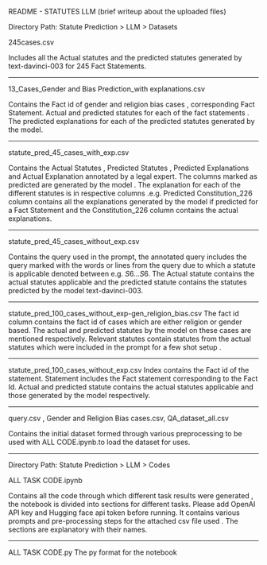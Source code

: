 README - STATUTES LLM (brief writeup about the uploaded files)

Directory Path: Statute Prediction > LLM > Datasets

245cases.csv

Includes all the Actual statutes and the predicted statutes generated by text-davinci-003 for 245
Fact Statements.

---
13_Cases_Gender and Bias Prediction_with explanations.csv

Contains the Fact id of gender and religion bias cases , corresponding Fact Statement. Actual
and predicted statutes for each of the fact statements . The predicted explanations for each of
the predicted statutes generated by the model.

---
statute_pred_45_cases_with_exp.csv

Contains the Actual Statutes , Predicted Statutes , Predicted Explanations and Actual
Explanation annotated by a legal expert. The columns marked as predicted are generated by
the model . The explanation for each of the different statutes is in respective columns .e.g.
Predicted Constitution_226 column contains all the explanations generated by the model if
predicted for a Fact Statement and the Constitution_226 column contains the actual
explanations.

---
statute_pred_45_cases_without_exp.csv

Contains the query used in the prompt, the annotated query includes the query marked with the
words or lines from the query due to which a statute is applicable denoted between e.g. $S6 . . 
. S6$. The Actual statute contains the actual statutes applicable and the predicted statute
contains the statutes predicted by the model text-davinci-003.

---
statute_pred_100_cases_without_exp-gen_religion_bias.csv
The fact id column contains the fact id of cases which are either religion or gender based. The
actual and predicted statutes by the model on these cases are mentioned respectively. Relevant
statutes contain statutes from the actual statutes which were included in the prompt for a few
shot setup .

---
statute_pred_100_cases_without_exp.csv
Index contains the Fact id of the statement. Statement includes the Fact statement
corresponding to the Fact Id. Actual and predicted statute contains the actual statutes
applicable and those generated by the model respectively.

---
query.csv , Gender and Religion Bias cases.csv, QA_dataset_all.csv

Contains the initial dataset formed through various preprocessing to be used with ALL
CODE.ipynb.to load the dataset for uses.

---


Directory Path: Statute Prediction > LLM > Codes


ALL TASK CODE.ipynb

Contains all the code through which different task results were generated , the notebook is
divided into sections for different tasks. Please add OpenAI API key and Hugging face api token
before running. It contains various prompts and pre-processing steps for the attached csv file
used . The sections are explanatory with their names.

---
ALL TASK CODE.py
The py format for the notebook
